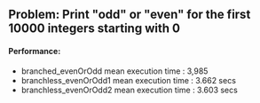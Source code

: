 ## Problem: Print "odd" or "even" for the first 10000 integers starting with 0

#### Performance:

- branched_evenOrOdd mean execution time : 3,985
- branchless_evenOrOdd1 mean execution time : 3.662 secs
- branchless_evenOrOdd2 mean execution time : 3.603 secs

